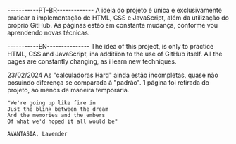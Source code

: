 -----------PT-BR-------------
A ideia do projeto é única e exclusivamente praticar a implementação de HTML, CSS e JavaScript, além da utilização do próprio GitHub.
As páginas estão em constante mudança, conforme vou aprendendo novas técnicas.


-----------EN---------------
The idea of this project, is only to practice HTML, CSS and JavaScript, ina additiion to the use of GitHub itself.
All the pages are constantly changing, as i learn new techniques.

23/02/2024
As "calculadoras Hard" ainda estão incompletas, quase não posuindo diferença se comparada à "padrão".
1 página foi retirada do projeto, ao menos de maneira temporária.


    "We're going up like fire in
    Just the blink between the dream
    And the memories and the embers
    Of what we'd hoped it all would be"

    AVANTASIA, Lavender
